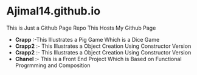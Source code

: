 # Ajimal14.github.io
This is Just a Github Page Repo 
This Hosts My Github Page
<ul>
  <li><strong>Crapp</strong> :-This Illustrates a Pig Game Which is a Dice Game </li>
  <li><strong>Crapp2</strong> :- This Illustrates a Object Creation Using Constructor Version</li>
  <li><strong>Crapp2</strong> :- This Illustrates a Object Creation Using Constructor Version</li>
<li><strong>Chanel</strong>   :- This is a Front End Project Which is Based on Functional Progrmming and Composition</li>
</ul>
 
